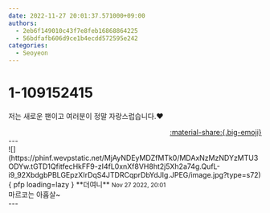 ```yaml
---
date: 2022-11-27 20:01:37.571000+09:00
authors:
  - 2eb6f149010c43f7e8feb16868864225
  - 56bdfafb606d9ce1b4ecdd572595e242
categories:
  - Seoyeon
---
```


# 1-109152415

<div class="post-container" markdown="1">
<div class="content-container md-sidebar__scrollwrap" markdown="1">

저는 새로운 팬이고 여러분이 정말 자랑스럽습니다.❤️

</div>
</div>

<div style="text-align: right;" markdown="1">
<a href="https://weverse.io/fromis9/fanpost/1-109152415" style="text-align: right;">:material-share:{.big-emoji}</a>
</div>
---

<div class="comments-container md-sidebar__scrollwrap" markdown="1">
<div class="comment" markdown="1">
<div class='id-container' markdown="1">
![](https://phinf.wevpstatic.net/MjAyNDEyMDZfMTk0/MDAxNzMzNDYzMTU3ODYw.tGTD1QfitfecHkFF9-zI4fL0xnXf8VH8ht2j5Xh2a74g.QufL-i9_92XbdgbPBLGEpzXIrDqS4JTDRCqprDbYdJIg.JPEG/image.jpg?type=s72){ pfp loading=lazy }
**<span class="artist">더여니</span>** <small>Nov 27 2022, 20:01</small><br>
</div>
<div class='comment-body' markdown="1">
마르코는 아홉살~
</div>
</div>
</div>
---
